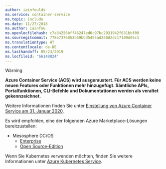 ```yaml
---
author: iainfoulds
ms.service: container-service
ms.topic: include
ms.date: 11/27/2018
ms.author: iainfou
ms.openlocfilehash: c7a34256bff46247ed6c97bc2931942f631bbf09
ms.sourcegitcommit: 778e7376853b69bbd5455ad260d2dc17109d05c1
ms.translationtype: HT
ms.contentlocale: de-DE
ms.lasthandoff: 05/23/2019
ms.locfileid: "66148824"
---
```

> [!WARNING]
>  **Azure Container Service (ACS) wird ausgemustert. Für ACS werden keine neuen Features oder Funktionen mehr hinzugefügt. Sämtliche APIs, Portalfunktionen, CLI-Befehle und Dokumentationen werden als veraltet gekennzeichnet.**
>
> Weitere Informationen finden Sie unter [Einstellung von Azure Container Service am 31. Januar 2020](https://azure.microsoft.com/updates/azure-container-service-will-retire-on-january-31-2020/).
>
> Es wird empfohlen, eine der folgenden Azure Marketplace-Lösungen bereitzustellen:
>
> * Mesosphere DC/OS
>   * [Enterprise](https://azuremarketplace.microsoft.com/marketplace/apps/mesosphere.enterprise-dcos?tab=Overview)
>   * [Open Source-Edition](https://azuremarketplace.microsoft.com/marketplace/apps/mesosphere.dcos?tab=overview)
>
> Wenn Sie Kubernetes verwenden möchten, finden Sie weitere Informationen unter [Azure Kubernetes Service](https://docs.microsoft.com/azure/aks).